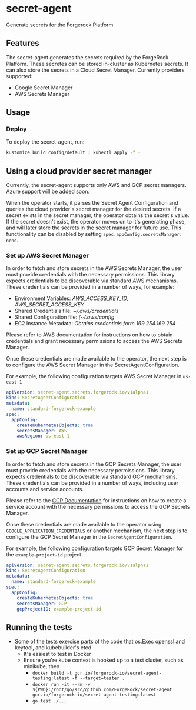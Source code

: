# secret-agent

Generate secrets for the Forgerock Platform

## Features

The secret-agent generates the secrets required by the ForgeRock Platform. These secretes can be stored in-cluster as Kubernetes secrets. It can also store the secrets in a Cloud Secret Manager. Currently providers supported:

* Google Secret Manager
* AWS Secrets Manager

## Usage

### Deploy

To deploy the secret-agent, run:

```bash
kustomize build config/default | kubectl apply -f -
```

## Using a cloud provider secret manager

Currently, the secret-agent supports only AWS and GCP secret managers. Azure support will be added soon.

When the operator starts, it parses the Secret Agent Configuration and queries the cloud provider's secret manager for the desired secrets. If a secret exists in the secret manager, the operator obtains the secret's value. If the secret doesn't exist, the operator moves on to it's generating phase, and will later store the secrets in the secret manager for future use. This functionality can be disabled by setting `spec.appConfig.secretsManager: none`.

### Set up AWS Secret Manager

In order to fetch and store secrets in the AWS Secrets Manager, the user must provide credentials with the necessary permissions. This library expects credentials to be discoverable via standard AWS mechanisms. These credentials can be provided in a number of ways, for example:

* Environment Variables: _AWS_ACCESS_KEY_ID, AWS_SECRET_ACCESS_KEY_
* Shared Credentials file: _~/.aws/credentials_
* Shared Configuration file: _(~/.aws/config_
* EC2 Instance Metadata: _Obtains credentials form 169.254.169.254_

Please refer to AWS documentation for instructions on how to obtain credentials and grant necessary permissions to access the AWS Secrets Manager.

Once these credentials are made available to the operator, the next step is to configure the AWS Secret Manager in the SecretAgentConfiguration.

For example, the following configuration targets AWS Secret Manager in `us-east-1`

```yaml
apiVersion: secret-agent.secrets.forgerock.io/v1alpha1
kind: SecretAgentConfiguration
metadata:
  name: standard-forgerock-example
spec:
  appConfig:
    createKubernetesObjects: true
    secretsManager: AWS
    awsRegion: us-east-1
```

### Set up GCP Secret Manager

In order to fetch and store secrets in the GCP Secrets Manager, the user must provide credentials with the necessary permissions. This library expects credentials to be discoverable via standard [GCP mechanisms](https://cloud.google.com/docs/authentication). These credentials can be provided in a number of ways, including user accounts and service accounts.

Please refer to the [GCP Documentation](https://cloud.google.com/secret-manager/docs/reference/libraries?hl=nl#cloud-console) for instructions on how to create a service account with the necessary permissions to access the GCP Secrets Manager.

Once these credentials are made available to the operator using `GOOGLE_APPLICATION_CREDENTIALS` or another mechanism, the next step is to configure the GCP Secret Manager in the `SecretAgentConfiguration`.

For example, the following configuration targets GCP Secret Manager for the `example-project-id` project.

```yaml
apiVersion: secret-agent.secrets.forgerock.io/v1alpha1
kind: SecretAgentConfiguration
metadata:
  name: standard-forgerock-example
spec:
  appConfig:
    createKubernetesObjects: true
    secretsManager: GCP
    gcpProjectID: example-project-id
```

## Running the tests

* Some of the tests exercise parts of the code that os.Exec openssl and keytool, and kubebuilder's etcd
  * It's easiest to test in Docker
  * Ensure you're kube context is hooked up to a test cluster, such as minikube, then
    * `docker build -t gcr.io/forgerock-io/secret-agent-testing:latest -f --target=tester .`
    * `docker run -it --rm -v ${PWD}:/root/go/src/github.com/ForgeRock/secret-agent gcr.io/forgerock-io/secret-agent-testing:latest`
    * `go test ./...`
